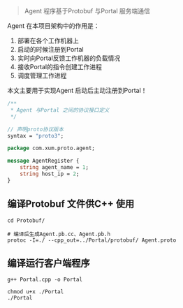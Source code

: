 >Agent 程序基于Protobuf 与Portal 服务端通信

Agent 在本项目架构中的作用是：

1. 部署在各个工作机器上
2. 启动的时候注册到Portal
3. 实时向Portal反馈工作机器的负载情况
4. 接收Portal的指令创建工作进程
5. 调度管理工作进程

本文主要用于实现Agent 启动后主动注册到Portal！

```proto
/**
 * Agent 与Portal 之间的协议接口定义
 */

// 声明proto协议版本
syntax = "proto3";

package com.xum.proto.agent;

message AgentRegister {
    string agent_name = 1;
    string host_ip = 2;
}
```

## 编译Protobuf 文件供C++ 使用

```shell
cd Protobuf/

# 编译后生成Agent.pb.cc、Agent.pb.h
protoc -I=./ --cpp_out=../Portal/protobuf/ Agent.proto
```

## 编译运行客户端程序

```shell
g++ Portal.cpp -o Portal

chmod u+x ./Portal
./Portal
```
